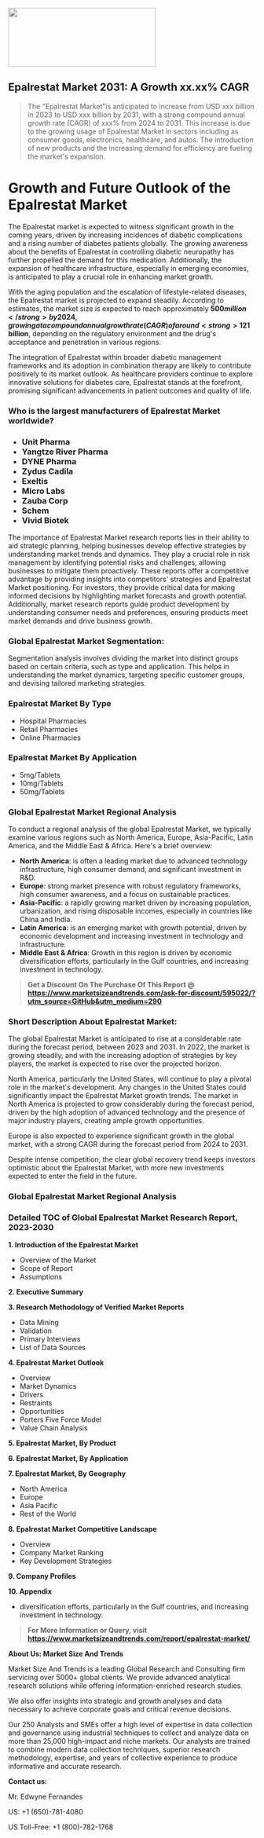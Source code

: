 <img src="https://100x100musica.es/wp-content/uploads/2024/12/Verified-Market-Reports-4-300x120.jpg" alt="" width="300" height="120" class="alignnone size-medium wp-image-100382" /><h2>Epalrestat Market 2031: A&nbsp;Growth&nbsp;xx.xx% CAGR</h2><blockquote id="" class="">The "Epalrestat Market"is anticipated to increase from USD xxx billion in 2023 to USD xxx billion by 2031, with a strong compound annual growth rate (CAGR) of xxx% from 2024 to 2031. This increase is due to the growing usage of Epalrestat Market in sectors including as consumer goods, electronics, healthcare, and autos. The introduction of new products and the increasing demand for efficiency are fueling the market's expansion.</blockquote><p> <h1>Growth and Future Outlook of the Epalrestat Market</h1> <p>The Epalrestat market is expected to witness significant growth in the coming years, driven by increasing incidences of diabetic complications and a rising number of diabetes patients globally. The growing awareness about the benefits of Epalrestat in controlling diabetic neuropathy has further propelled the demand for this medication. Additionally, the expansion of healthcare infrastructure, especially in emerging economies, is anticipated to play a crucial role in enhancing market growth.</p> <p>With the aging population and the escalation of lifestyle-related diseases, the Epalrestat market is projected to expand steadily. According to estimates, the market size is expected to reach approximately <strong>$500 million</strong> by 2024, growing at a compound annual growth rate (CAGR) of around <strong>12%</strong> from 2024 to 2032. This projected growth is attributed to the increasing emphasis on diabetes management and an increasing number of patients seeking effective treatment options.</p> <p><strong><span style="color: #800000;">Download Full PDF Sample Copy of Epalrestat Market Report @</span>&nbsp;</strong><a href="https://www.marketsizeandtrends.com/download-sample/595022/?utm_source=Pulse-2&amp;utm_medium=290">https://www.marketsizeandtrends.com/download-sample/595022/?utm_source=Pulse-2&amp;utm_medium=290</a></p> <p>Furthermore, technological advancements and improved drug formulations are likely to create new opportunities within the market. Research and development activities focusing on enhancing the efficacy and safety profile of Epalrestat, coupled with favorable regulatory policies, are anticipated to contribute to a robust growth trajectory. By 2032, the market size could potentially surpass <strong>$1 billion</strong>, depending on the regulatory environment and the drug's acceptance and penetration in various regions.</p> <p>The integration of Epalrestat within broader diabetic management frameworks and its adoption in combination therapy are likely to contribute positively to its market outlook. As healthcare providers continue to explore innovative solutions for diabetes care, Epalrestat stands at the forefront, promising significant advancements in patient outcomes and quality of life.</p> </div></p><h3 id="" class="">Who is the largest manufacturers of&nbsp;Epalrestat Market worldwide?</h3><h3 class=""><p><ul><li>Unit Pharma </li><li> Yangtze River Pharma </li><li> DYNE Pharma </li><li> Zydus Cadila </li><li> Exeltis </li><li> Micro Labs </li><li> Zauba Corp </li><li> Schem </li><li> Vivid Biotek</li></ul></p></h3><p id="ember58" class="ember-view reader-text-block__paragraph">The importance of&nbsp;Epalrestat Market research reports lies in their ability to aid strategic planning, helping businesses develop effective strategies by understanding market trends and dynamics. They play a crucial role in risk management by identifying potential risks and challenges, allowing businesses to mitigate them proactively. These reports offer a competitive advantage by providing insights into competitors' strategies and Epalrestat Market positioning. For investors, they provide critical data for making informed decisions by highlighting market forecasts and growth potential. Additionally, market research reports guide product development by understanding consumer needs and preferences, ensuring products meet market demands and drive business growth.</p><h3 id="" class="">Global&nbsp;Epalrestat Market Segmentation:</h3><p id="" class="">Segmentation analysis involves dividing the market into distinct groups based on certain criteria, such as type and application. This helps in understanding the market dynamics, targeting specific customer groups, and devising tailored marketing strategies.</p><h3 id="" class="">Epalrestat Market&nbsp;By Type</h3><p><p><ul><li>Hospital Pharmacies</li><li> Retail Pharmacies</li><li> Online Pharmacies</p></li></ul></p></p><h3 id="" class="">Epalrestat Market&nbsp;By Application</h3><p class=""><p><ul><li>5mg/Tablets</li><li> 10mg/Tablets</li><li> 50mg/Tablets</li></ul></p></p><h3 id="" class="">Global Epalrestat Market Regional Analysis</h3><p id="" class="">To conduct a regional analysis of the global Epalrestat Market, we typically examine various regions such as North America, Europe, Asia-Pacific, Latin America, and the Middle East &amp; Africa. Here's a brief overview:</p><ul><li><strong>North America</strong>: is often a leading market due to advanced technology infrastructure, high consumer demand, and significant investment in R&amp;D.</li><li><strong>Europe</strong>: strong market presence with robust regulatory frameworks, high consumer awareness, and a focus on sustainable practices.</li><li><strong>Asia-Pacific</strong>: a rapidly growing market driven by increasing population, urbanization, and rising disposable incomes, especially in countries like China and India.</li><li><strong>Latin America</strong>: is an emerging market with growth potential, driven by economic development and increasing investment in technology and infrastructure.</li><li><strong>Middle East &amp; Africa</strong>: Growth in this region is driven by economic diversification efforts, particularly in the Gulf countries, and increasing investment in technology.</li></ul><blockquote id="" class=""><strong>Get a Discount On The Purchase Of This Report @ <a href="https://www.marketsizeandtrends.com/download-sample/595022/?utm_source=GitHub&utm_medium=290" target="_blank">https://www.marketsizeandtrends.com/ask-for-discount/595022/?utm_source=GitHub&utm_medium=290</a></strong></blockquote><h3>Short Description About Epalrestat Market:</h3><p id="ember58" class="ember-view reader-text-block__paragraph">The global&nbsp;Epalrestat Market&nbsp;is anticipated to rise at a considerable rate during the forecast period, between 2023 and 2031. In 2022, the market is growing steadily, and with the increasing adoption of strategies by key players, the market is expected to rise over the projected horizon.</p><p id="ember59" class="ember-view reader-text-block__paragraph">North America, particularly the United States, will continue to play a pivotal role in the market's development. Any changes in the United States could significantly impact the&nbsp;Epalrestat Market&nbsp;growth trends. The market in North America is projected to grow considerably during the forecast period, driven by the high adoption of advanced technology and the presence of major industry players, creating ample growth opportunities.</p><p id="ember60" class="ember-view reader-text-block__paragraph">Europe is also expected to experience significant growth in the global market, with a strong CAGR during the forecast period from 2024 to 2031.</p><p id="ember61" class="ember-view reader-text-block__paragraph">Despite intense competition, the clear global recovery trend keeps investors optimistic about the&nbsp;Epalrestat Market, with more new investments expected to enter the field in the future.</p><h3 id="" class="">Global Epalrestat Market Regional Analysis</h3><h3 id="" class="">Detailed TOC of Global Epalrestat Market Research Report, 2023-2030</h3><p id="" class=""><strong>1. Introduction of the Epalrestat Market</strong></p><ul><li>Overview of the Market</li><li>Scope of Report</li><li>Assumptions</li></ul><p id="" class=""><strong>2. Executive Summary</strong></p><p id="" class=""><strong>3. Research Methodology of Verified Market Reports</strong></p><ul><li>Data Mining</li><li>Validation</li><li>Primary Interviews</li><li>List of Data Sources</li></ul><p id="" class=""><strong>4. Epalrestat Market Outlook</strong></p><ul><li>Overview</li><li>Market Dynamics</li><li>Drivers</li><li>Restraints</li><li>Opportunities</li><li>Porters Five Force Model</li><li>Value Chain Analysis</li></ul><p id="" class=""><strong>5. Epalrestat Market, By Product</strong></p><p id="" class=""><strong>6. Epalrestat Market, By Application</strong></p><p id="" class=""><strong>7. Epalrestat Market, By Geography</strong></p><ul><li>North America</li><li>Europe</li><li>Asia Pacific</li><li>Rest of the World</li></ul><p id="" class=""><strong>8. Epalrestat Market Competitive Landscape</strong></p><ul><li>Overview</li><li>Company Market Ranking</li><li>Key Development Strategies</li></ul><p id="" class=""><strong>9. Company Profiles</strong></p><p id="" class=""><strong>10. Appendix</strong></p><ul><li>diversification efforts, particularly in the Gulf countries, and increasing investment in technology.</li></ul><blockquote id="" class=""><strong>For More Information or Query, visit <strong><strong><a href="https://www.marketsizeandtrends.com/report/epalrestat-market/" target="_blank">https://www.marketsizeandtrends.com/report/epalrestat-market/</a></strong></strong></strong></blockquote><p id="" class=""><strong>About Us: Market Size And Trends</strong></p><p id="" class="">Market Size And Trends is a leading Global Research and Consulting firm servicing over 5000+ global clients. We provide advanced analytical research solutions while offering information-enriched research studies.</p><p id="" class="">We also offer insights into strategic and growth analyses and data necessary to achieve corporate goals and critical revenue decisions.</p><p id="" class="">Our 250 Analysts and SMEs offer a high level of expertise in data collection and governance using industrial techniques to collect and analyze data on more than 25,000 high-impact and niche markets. Our analysts are trained to combine modern data collection techniques, superior research methodology, expertise, and years of collective experience to produce informative and accurate research.</p><p id="" class=""><strong>Contact us:</strong></p><p id="" class="">Mr. Edwyne Fernandes</p><p id="" class="">US: +1 (650)-781-4080</p><p id="" class="">US Toll-Free: +1 (800)-782-1768</p>
